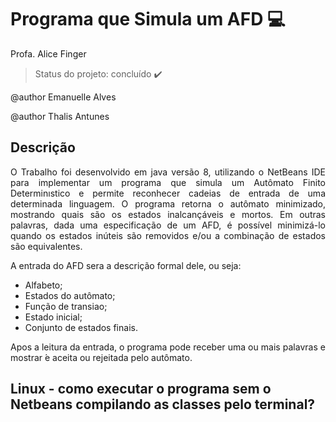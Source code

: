 # Programa  que  Simula  um  AFD :computer: 

Profa. Alice Finger

> Status do projeto: concluído :heavy_check_mark:

@author Emanuelle Alves

@author Thalis Antunes

## Descrição

<p align="justify"> O Trabalho foi desenvolvido em java versão 8, utilizando o NetBeans IDE para implementar um programa  que  simula  um  Autômato  Finito  Determinıstico e permite reconhecer cadeias de entrada de uma determinada linguagem. O programa retorna o autômato minimizado, mostrando quais são os estados inalcançáveis e mortos.
Em outras palavras, dada uma especificação de um AFD, é possível minimizá-lo quando os estados inúteis são removidos e/ou a combinação de estados são equivalentes.</p>

<p align="justify">A entrada do AFD sera a descrição formal dele, ou seja:</p>

- Alfabeto;
- Estados do autômato;
- Função de transiao;
- Estado inicial;
- Conjunto de estados finais.

<p align="justify"> Apos a leitura da entrada, o programa pode receber uma ou mais palavras e mostrar ́e aceita ou rejeitada pelo autômato.</p>

## Linux - como executar o programa sem o Netbeans compilando as classes pelo terminal?
